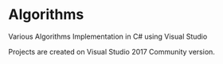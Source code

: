 # Algorithms
 Various Algorithms Implementation in C# using Visual Studio

Projects are created on Visual Studio 2017 Community version.
